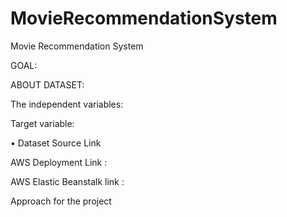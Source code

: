 # MovieRecommendationSystem

Movie Recommendation System


GOAL:

    
    
ABOUT DATASET:

      
      
  The independent variables:
  
      
  Target variable:
  

  
  •	Dataset Source Link  


AWS Deployment Link :



AWS Elastic Beanstalk link :  



Approach for the project

   


